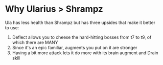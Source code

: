 # Why Ularius > Shrampz

Ula has less health than Shrampz but has three upsides that make it better to use:

1. Deflect allows you to cheese the hard-hitting bosses from t7 to t9, of which there are MANY
2. Since it's an epic familiar, augments you put on it are stronger
3. Having a bit more attack lets it do more with its brain augment and Drain skill